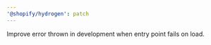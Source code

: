 ```yaml
---
'@shopify/hydrogen': patch
---
```


Improve error thrown in development when entry point fails on load.
